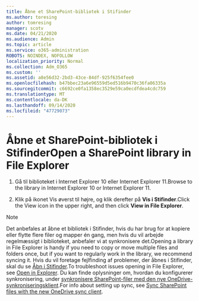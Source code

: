 ```yaml
---
title: Åbne et SharePoint-bibliotek i Stifinder
ms.author: toresing
author: tomresing
manager: scotv
ms.date: 04/21/2020
ms.audience: Admin
ms.topic: article
ms.service: o365-administration
ROBOTS: NOINDEX, NOFOLLOW
localization_priority: Normal
ms.collection: Adm_O365
ms.custom: ''
ms.assetid: a8e56d32-2bd3-43ce-84df-925f6354fee0
ms.openlocfilehash: b47bbec23a6e96559d5ed516b9470c36fa06335a
ms.sourcegitcommit: c6692ce0fa1358ec3529e59ca0ecdfdea4cdc759
ms.translationtype: MT
ms.contentlocale: da-DK
ms.lasthandoff: 09/14/2020
ms.locfileid: "47729073"
---
```

# <a name="open-a-sharepoint-library-in-file-explorer"></a><span data-ttu-id="94d09-102">Åbne et SharePoint-bibliotek i Stifinder</span><span class="sxs-lookup"><span data-stu-id="94d09-102">Open a SharePoint library in File Explorer</span></span>

1. <span data-ttu-id="94d09-103">Gå til biblioteket i Internet Explorer 10 eller Internet Explorer 11.</span><span class="sxs-lookup"><span data-stu-id="94d09-103">Browse to the library in Internet Explorer 10 or Internet Explorer 11.</span></span> 
    
2. <span data-ttu-id="94d09-104">Klik på ikonet Vis øverst til højre, og klik derefter på **Vis i Stifinder**.</span><span class="sxs-lookup"><span data-stu-id="94d09-104">Click the View icon in the upper right, and then click **View in File Explorer**.</span></span>
    
> [!NOTE]
> <span data-ttu-id="94d09-105">Det anbefales at åbne et bibliotek i Stifinder, hvis du har brug for at kopiere eller flytte flere filer og mapper én gang, men hvis du vil arbejde regelmæssigt i biblioteket, anbefaler vi at synkronisere det.</span><span class="sxs-lookup"><span data-stu-id="94d09-105">Opening a library in File Explorer is handy if you need to copy or move multiple files and folders once, but if you want to regularly work in the library, we recommend syncing it.</span></span> <span data-ttu-id="94d09-106">Hvis du vil foretage fejlfinding af problemer, der åbnes i Stifinder, skal du se [Åbn i Stifinder](https://go.microsoft.com/fwlink/?linkid=871665).</span><span class="sxs-lookup"><span data-stu-id="94d09-106">To troubleshoot issues opening in File Explorer, see [Open in Explorer](https://go.microsoft.com/fwlink/?linkid=871665).</span></span> <span data-ttu-id="94d09-107">Du kan finde oplysninger om, hvordan du konfigurerer synkronisering, under [synkronisere SharePoint-filer med den nye OneDrive-synkroniseringsklient](https://go.microsoft.com/fwlink/?linkid=871666).</span><span class="sxs-lookup"><span data-stu-id="94d09-107">For info about setting up sync, see [Sync SharePoint files with the new OneDrive sync client](https://go.microsoft.com/fwlink/?linkid=871666).</span></span> 
  

